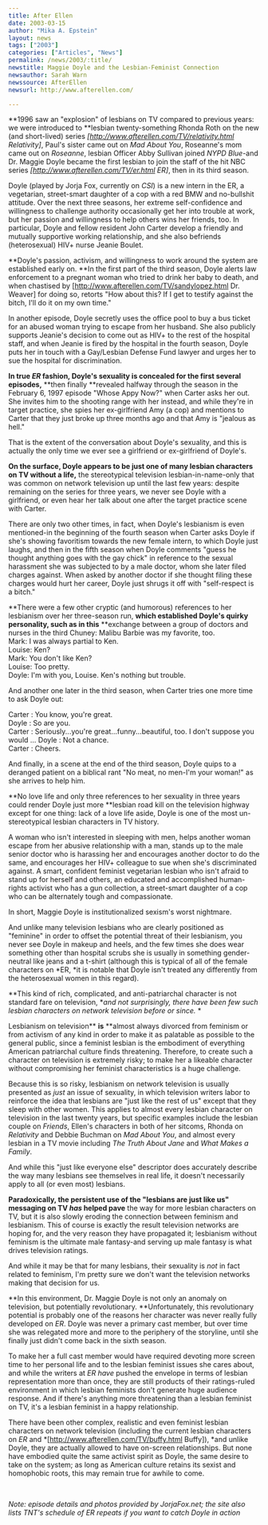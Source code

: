```yaml
---
title: After Ellen
date: 2003-03-15
author: "Mika A. Epstein"
layout: news
tags: ["2003"]
categories: ["Articles", "News"]
permalink: /news/2003/:title/
newstitle: Maggie Doyle and the Lesbian-Feminist Connection  
newsauthor: Sarah Warn  
newssource: AfterEllen  
newsurl: http://www.afterellen.com/  

---
```


**1996 saw an "explosion" of lesbians on TV compared to previous years: we were introduced to **lesbian twenty-something Rhonda Roth on the new (and short-lived) series *[http://www.afterellen.com/TV/relativity.html Relativity]*, Paul's sister came out on *Mad About You*, Roseanne's mom came out on *Roseanne*, lesbian Officer Abby Sullivan joined *NYPD Blue*-and Dr. Maggie Doyle became the first lesbian to join the staff of the hit NBC series *[http://www.afterellen.com/TV/er.html ER]*, then in its third season.

Doyle (played by Jorja Fox, currently on *CSI*) is a new intern in the ER, a vegetarian, street-smart daughter of a cop with a red BMW and no-bullshit attitude. Over the next three seasons, her extreme self-confidence and willingness to challenge authority occasionally get her into trouble at work, but her passion and willingness to help others wins her friends, too. In particular, Doyle and fellow resident John Carter develop a friendly and mutually supportive working relationship, and she also befriends (heterosexual) HIV+ nurse Jeanie Boulet.

**Doyle's passion, activism, and willingness to work around the system are established early on. **In the first part of the third season, Doyle alerts law enforcement to a pregnant woman who tried to drink her baby to death, and when chastised by [http://www.afterellen.com/TV/sandylopez.html Dr. Weaver] for doing so, retorts "How about this? If I get to testify against the bitch, I'll do it on my own time." 

In another episode, Doyle secretly uses the office pool to buy a bus ticket for an abused woman trying to escape from her husband. She also publicly supports Jeanie's decision to come out as HIV+ to the rest of the hospital staff, and when Jeanie is fired by the hospital in the fourth season, Doyle puts her in touch with a Gay/Lesbian Defense Fund lawyer and urges her to sue the hospital for discrimination. 

**In true *ER* fashion, Doyle's sexuality is concealed for the first several episodes,** **then finally **revealed halfway through the season in the February 6, 1997 episode "Whose Appy Now?" when Carter asks her out. She invites him to the shooting range with her instead, and while they're in target practice, she spies her ex-girlfriend Amy (a cop) and mentions to Carter that they just broke up three months ago and that Amy is "jealous as hell." 

That is the extent of the conversation about Doyle's sexuality, and this is actually the only time we ever see a girlfriend or ex-girlfriend of Doyle's.

**On the surface, Doyle appears to be just one of many lesbian characters on TV without a life,** the stereotypical television lesbian-in-name-only that was common on network television up until the last few years: despite remaining on the series for three years, we never see Doyle with a girlfriend, or even hear her talk about one after the target practice scene with Carter. 

There are only two other times, in fact, when Doyle's lesbianism is even mentioned-in the beginning of the fourth season when Carter asks Doyle if she's showing favoritism towards the new female intern, to which Doyle just laughs, and then in the fifth season when Doyle comments "guess he thought anything goes with the gay chick" in reference to the sexual harassment she was subjected to by a male doctor, whom she later filed charges against. When asked by another doctor if she thought filing these charges would hurt her career, Doyle just shrugs it off with "self-respect is a bitch."

**There were a few other cryptic (and humorous) references to her lesbianism over her three-season run, **which established Doyle's quirky personality, such as in this** **exchange between a group of doctors and nurses in the third 
Chuney: Malibu Barbie was my favorite, too.  
Mark: I was always partial to Ken.  
Louise: Ken?  
Mark: You don't like Ken?  
Louise: Too pretty.  
Doyle: I'm with you, Louise. Ken's nothing but trouble.

And another one later in the third season, when Carter tries one more time to ask Doyle out:

Carter : You know, you're great.  
Doyle : So are you.  
Carter : Seriously...you're great...funny...beautiful, too. I don't suppose you would ...
Doyle : Not a chance.  
Carter : Cheers.

And finally, in a scene at the end of the third season, Doyle quips to a deranged patient on a biblical rant "No meat, no men-I'm your woman!" as she arrives to help him.

**No love life and only three references to her sexuality in three years could render Doyle just more **lesbian road kill on the television highway except for one thing: lack of a love life aside, Doyle is one of the most un-stereotypical lesbian characters in TV history.

A woman who isn't interested in sleeping with men, helps another woman escape from her abusive relationship with a man, stands up to the male senior doctor who is harassing her and encourages another doctor to do the same, and encourages her HIV+ colleague to sue when she's discriminated against. A smart, confident feminist vegetarian lesbian who isn't afraid to stand up for herself and others, an educated and accomplished human-rights activist who has a gun collection, a street-smart daughter of a cop who can be alternately tough and compassionate.

In short, Maggie Doyle is institutionalized sexism's worst nightmare. 

And unlike many television lesbians who are clearly positioned as "feminine" in order to offset the potential threat of their lesbianism, you never see Doyle in makeup and heels, and the few times she does wear something other than hospital scrubs she is usually in something gender-neutral like jeans and a t-shirt (although this is typical of all of the female characters on *ER, *it is notable that Doyle isn't treated any differently from the heterosexual women in this regard).

**This kind of rich, complicated, and anti-patriarchal character is not standard fare on television, **and not surprisingly, there have been few such lesbian characters on network television* *before or since.* *

Lesbianism on television** **is** **almost always divorced from feminism or from activism of any kind in order to make it as palatable as possible to the general public, since a feminist lesbian is the embodiment of everything American patriarchal culture finds threatening. Therefore, to create such a character on television is extremely risky; to make her a likeable character without compromising her feminist characteristics is a huge challenge.

Because this is so risky, lesbianism on network television is usually presented as *just* an issue of sexuality, in which television writers labor to reinforce the idea that lesbians are "just like the rest of us" except that they sleep with other women. This applies to almost every lesbian character on television in the last twenty years, but specific examples include the lesbian couple on *Friends*, Ellen's characters in both of her sitcoms, Rhonda on *Relativity* and Debbie Buchman on *Mad About You*, and almost every lesbian in a TV movie including *The Truth About Jane* and *What Makes a Family*.

And while this "just like everyone else" descriptor does accurately describe the way many lesbians see themselves in real life, it doesn't necessarily apply to all (or even most) lesbians.

**Paradoxically, the persistent use of the "lesbians are just like us" messaging on TV *has* helped pave** the way for more lesbian characters on TV, but it is also slowly eroding the connection between feminism and lesbianism. This of course is exactly the result television networks are hoping for, and the very reason they have propagated it; lesbianism without feminism is the ultimate male fantasy-and serving up male fantasy is what drives television ratings.

And while it may be that for many lesbians, their sexuality is *not* in fact related to feminism, I'm pretty sure we don't want the television networks making that decision for us. 

**In this environment, Dr. Maggie Doyle is not only an anomaly on television, but potentially revolutionary. **Unfortunately, this revolutionary potential is probably one of the reasons her character was never really fully developed on *ER*. Doyle was never a primary cast member, but over time she was relegated more and more to the periphery of the storyline, until she finally just didn't come back in the sixth season. 

To make her a full cast member would have required devoting more screen time to her personal life and to the lesbian feminist issues she cares about, and while the writers at *ER* *have* pushed the envelope in terms of lesbian representation more than once, they are still products of their ratings-ruled environment in which lesbian feminists don't generate huge audience response. And if there's anything more threatening than a lesbian feminist on TV, it's a lesbian feminist in a happy relationship. 

There have been other complex, realistic and even feminist lesbian characters on network television (including the current lesbian characters on *ER* and *[http://www.afterellen.com/TV/buffy.html Buffy]), *and unlike Doyle, they are actually allowed to have on-screen relationships. But none have embodied quite the same activist spirit as Doyle, the same desire to take on the system; as long as American culture retains its sexist and homophobic roots, this may remain true for awhile to come.

&nbsp;

*Note: episode details and photos provided by JorjaFox.net; the site also lists TNT's schedule of ER repeats if you want to catch Doyle in action*
